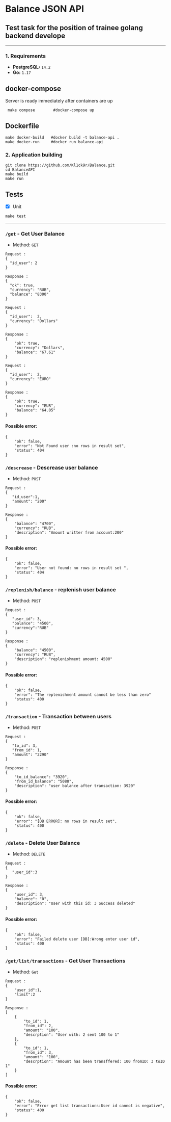 # Balance JSON API
## Test task for the position of trainee golang backend develope

---
### 1. Requirements

* **PostgreSQL:** `14.2`
* **Go:** `1.17`

## docker-compose
Server is ready immediately after containers are up
```shell
 make compose        #docker-compose up
```

## Dockerfile 
```shell
make docker-build   #docker build -t balance-api .
make docker-run     #docker run balance-api
```

### 2. Application building

```shell
git clone https://github.com/Kl1ck9r/Balance.git 
cd BalanceAPI
make build 
make run 
```

## Tests
* [x] Unit 

```shell
make test 
```
---

### `/get` - Get User Balance

* Method: `GET`

```json5
Request :
{
  "id_user": 2 
}
```

```json5
Response :
{
  "ok": true,
  "currency": "RUB", 
  "balance": "8300" 
}
```

```json5
Request :
{
  "id_user":  2, 
  "currency": "Dollars"
}
```
```json5
Response :
{
    "ok": true,
    "currency": "Dollars",
    "balance": "67.61"
}
```


```json5
Request :
{
  "id_user":  2, 
  "currency": "EURO"
}
```

```json5
Response :
{
    "ok": true,
    "currency": "EUR",
    "balance": "64.05"
}
```


#### Possible error:

```json5
{
    "ok": false,
    "error": "Not Found user :no rows in result set",
    "status": 404
}
```

### `/descrease` - Descrease user balance 

* Method: `POST`

```json5
Request :
{
   "id_user":1,
   "amount": "200"
}
```
```json5
Response :
{
    "balance": "4700",
    "currency": "RUB",
    "description": "Amount writter from account:200"
}
```

#### Possible error:
```json5
{
    "ok": false,
    "error": "User not found: no rows in result set ",
    "status": 404
}
```


### `/replenish/balance` -  replenish user balance 

* Method: `POST`

```json5
Request :
{
   "user_id": 3,
   "balance": "4500",
   "currency":"RUB"
}
```

```json5
Response :
{
    "balance": "4500",
    "currency": "RUB",
    "description": "replenishment amount: 4500"
}
```
#### Possible error:

```json5
{
    "ok": false,
    "error": "The replenishment amount cannot be less than zero"
    "status": 400
}
```


### `/transaction` - Transaction between users 
* Method: `POST`

```json5
Request :
{
   "to_id": 3,
   "from_id": 1,
   "amount": "2290"
}
```

```json5
Response :
{
    "to_id_balance": "3920",
    "from_id_balance": "5080",
    "description": "user balance after transaction: 3920"
}
```
#### Possible error:

```json5
{
    "ok": false,
    "error": "[DB ERROR]: no rows in result set",
    "status": 400
}
```


### `/delete` -  Delete User Balance

* Method: `DELETE`

```json5
Request :
{
   "user_id":3
}
```

```json5
Response :
{
    "user_id": 3,
    "balance": "0",
    "description": "User with this id: 3 Success deleted"
}
```

#### Possible error:

```json5
{
    "ok": false,
    "error": "Failed delete user [DB]:Wrong enter user id",
    "status": 400
}
```

### `/get/list/transactions` -  Get User Transactions

* Method: `Get`

```json5
Request :
{
    "user_id":1,
    "limit":2
}
```

```json5
Response :
[
    {
        "to_id": 1,
        "from_id": 2,
        "amount": "100",
        "descrption": "User with: 2 sent 100 to 1"
    },
    {
        "to_id": 1,
        "from_id": 3,
        "amount": "100",
        "descrption": "Amount has been transffered: 100 fromID: 3 toID 1"
    }
]

```
#### Possible error:

```json5
{
    "ok": false,
    "error": "Error get list transactions:User id cannot is negative",
    "status": 400
}
```